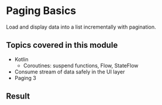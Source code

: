 # Paging Basics

Load and display data into a list incrementally with pagination.

## Topics covered in this module

- Kotlin
    - Coroutines: suspend functions, Flow, StateFlow
- Consume stream of data safely in the UI layer
- Paging 3

## Result
